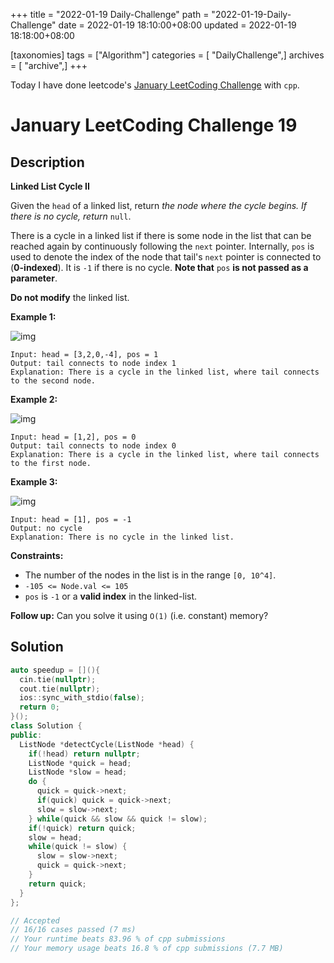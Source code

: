 +++
title = "2022-01-19 Daily-Challenge"
path = "2022-01-19-Daily-Challenge"
date = 2022-01-19 18:10:00+08:00
updated = 2022-01-19 18:18:00+08:00

[taxonomies]
tags = ["Algorithm"]
categories = [ "DailyChallenge",]
archives = [ "archive",]
+++

Today I have done leetcode's [January LeetCoding Challenge](https://leetcode.com/problems/linked-list-cycle-ii/) with `cpp`.

<!-- more -->

# January LeetCoding Challenge 19

## Description

**Linked List Cycle II**

Given the `head` of a linked list, return *the node where the cycle begins. If there is no cycle, return* `null`.

There is a cycle in a linked list if there is some node in the list that can be reached again by continuously following the `next` pointer. Internally, `pos` is used to denote the index of the node that tail's `next` pointer is connected to (**0-indexed**). It is `-1` if there is no cycle. **Note that** `pos` **is not passed as a parameter**.

**Do not modify** the linked list.

 

**Example 1:**

![img](https://assets.leetcode.com/uploads/2018/12/07/circularlinkedlist.png)

```
Input: head = [3,2,0,-4], pos = 1
Output: tail connects to node index 1
Explanation: There is a cycle in the linked list, where tail connects to the second node.
```

**Example 2:**

![img](https://assets.leetcode.com/uploads/2018/12/07/circularlinkedlist_test2.png)

```
Input: head = [1,2], pos = 0
Output: tail connects to node index 0
Explanation: There is a cycle in the linked list, where tail connects to the first node.
```

**Example 3:**

![img](https://assets.leetcode.com/uploads/2018/12/07/circularlinkedlist_test3.png)

```
Input: head = [1], pos = -1
Output: no cycle
Explanation: There is no cycle in the linked list.
```

 

**Constraints:**

- The number of the nodes in the list is in the range `[0, 10^4]`.
- `-105 <= Node.val <= 105`
- `pos` is `-1` or a **valid index** in the linked-list.

 

**Follow up:** Can you solve it using `O(1)` (i.e. constant) memory?

## Solution

``` cpp
auto speedup = [](){
  cin.tie(nullptr);
  cout.tie(nullptr);
  ios::sync_with_stdio(false);
  return 0;
}();
class Solution {
public:
  ListNode *detectCycle(ListNode *head) {
    if(!head) return nullptr;
    ListNode *quick = head;
    ListNode *slow = head;
    do {
      quick = quick->next;
      if(quick) quick = quick->next;
      slow = slow->next;
    } while(quick && slow && quick != slow);
    if(!quick) return quick;
    slow = head;
    while(quick != slow) {
      slow = slow->next;
      quick = quick->next;
    }
    return quick;
  }
};

// Accepted
// 16/16 cases passed (7 ms)
// Your runtime beats 83.96 % of cpp submissions
// Your memory usage beats 16.8 % of cpp submissions (7.7 MB)
```
